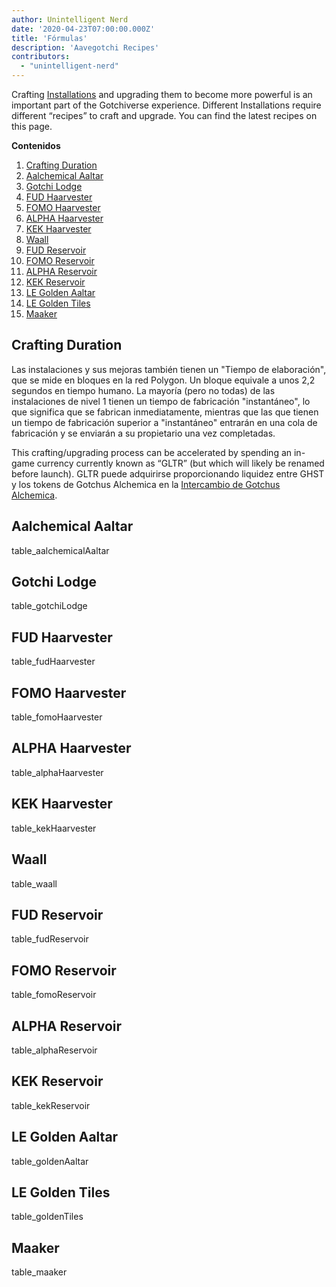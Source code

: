 ```yaml
---
author: Unintelligent Nerd
date: '2020-04-23T07:00:00.000Z'
title: 'Fórmulas'
description: 'Aavegotchi Recipes'
contributors:
  - "unintelligent-nerd"
---
```


Crafting [Installations](/gotchiverse#building-on-realm-parcels) and upgrading them to become more powerful is an important part of the Gotchiverse experience. Different Installations require different “recipes” to craft and upgrade. You can find the latest recipes on this page.

<div class="contentsBox">

**Contenidos**

<ol>
<li><a href=#crafting-duration>Crafting Duration</a></li>
<li><a href=#aalchemical-aaltar>Aalchemical Aaltar</a></li>
<li><a href=#gotchi-lodge>Gotchi Lodge</a></li>
<li><a href=#fud-haarvester>FUD Haarvester</a></li>
<li><a href=#fomo-haarvester>FOMO Haarvester</a></li>
<li><a href=#alpha-haarvester>ALPHA Haarvester</a></li>
<li><a href=#kek-haarvester>KEK Haarvester</a></li>
<li><a href=#waall>Waall</a></li>
<li><a href=#fud-reservoir>FUD Reservoir</a></li>
<li><a href=#fomo-reservoir>FOMO Reservoir</a></li>
<li><a href=#alpha-reservoir>ALPHA Reservoir</a></li>
<li><a href=#kek-reservoir>KEK Reservoir</a></li>
<li><a href=#le-golden-aaltar>LE Golden Aaltar</a></li>
<li><a href=#le-golden-tiles>LE Golden Tiles</a></li>
<li><a href=#maaker>Maaker</a></li>
</ol>

</div>

## Crafting Duration

Las instalaciones y sus mejoras también tienen un "Tiempo de elaboración", que se mide en bloques en la red Polygon. Un bloque equivale a unos 2,2 segundos en tiempo humano. La mayoría (pero no todas) de las instalaciones de nivel 1 tienen un tiempo de fabricación "instantáneo", lo que significa que se fabrican inmediatamente, mientras que las que tienen un tiempo de fabricación superior a "instantáneo" entrarán en una cola de fabricación y se enviarán a su propietario una vez completadas.

This crafting/upgrading process can be accelerated by spending an in-game currency currently known as “GLTR” (but which will likely be renamed before launch). GLTR puede adquirirse proporcionando liquidez entre GHST y los tokens de Gotchus Alchemica en la [ Intercambio de Gotchus Alchemica](/gotchus-alchemica-exchange).

## Aalchemical Aaltar

table_aalchemicalAaltar

## Gotchi Lodge

table_gotchiLodge

## FUD Haarvester

table_fudHaarvester

## FOMO Haarvester

table_fomoHaarvester

## ALPHA Haarvester

table_alphaHaarvester

## KEK Haarvester

table_kekHaarvester

## Waall

table_waall

## FUD Reservoir

table_fudReservoir

## FOMO Reservoir

table_fomoReservoir

## ALPHA Reservoir

table_alphaReservoir

## KEK Reservoir

table_kekReservoir

## LE Golden Aaltar

table_goldenAaltar

## LE Golden Tiles

table_goldenTiles

## Maaker

table_maaker